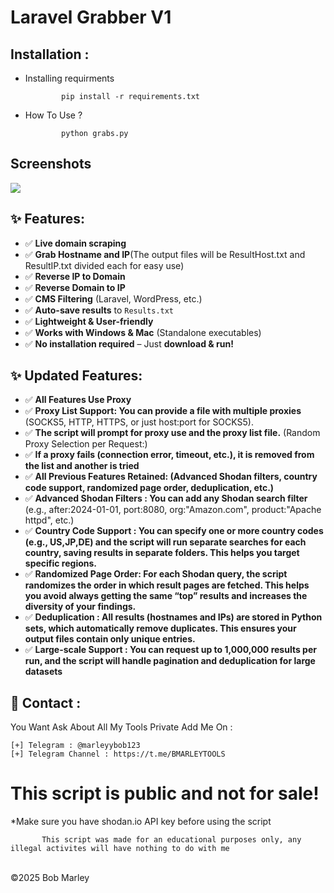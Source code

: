 # Laravel Grabber V1 

Installation : 
------
         

 - Installing requirments
   
               pip install -r requirements.txt
    
 - How To Use ?
   
               python grabs.py

<h2>Screenshots</h2>
<img src="https://i.imgur.com/XMnJ44Y.png" style="max-width:100%;">
               
## ✨ Features:
- ✅ **Live domain scraping**
- ✅ **Grab Hostname and IP**(The output files will be ResultHost.txt and ResultIP.txt divided each for easy use)
- ✅ **Reverse IP to Domain**
- ✅ **Reverse Domain to IP**
- ✅ **CMS Filtering** (Laravel, WordPress, etc.)
- ✅ **Auto-save results** to `Results.txt`
- ✅ **Lightweight & User-friendly**
- ✅ **Works with Windows & Mac** (Standalone executables)
- ✅ **No installation required** – Just **download & run!**

## ✨ Updated Features:
- ✅ **All Features Use Proxy**
- ✅ **Proxy List Support: You can provide a file with multiple proxies** (SOCKS5, HTTP, HTTPS, or just host:port for SOCKS5).
- ✅ **The script will prompt for proxy use and the proxy list file.** (Random Proxy Selection per Request:)
- ✅ **If a proxy fails (connection error, timeout, etc.), it is removed from the list and another is tried**
- ✅ **All Previous Features Retained: (Advanced Shodan filters, country code support, randomized page order, deduplication, etc.)**
- ✅ **Advanced Shodan Filters : You can add any Shodan search filter** (e.g., after:2024-01-01, port:8080, org:"Amazon.com", product:"Apache httpd", etc.)
- ✅ **Country Code Support : You can specify one or more country codes (e.g., US,JP,DE) and the script will run separate searches for each country, saving results in separate folders. This helps you target specific regions.**
- ✅ **Randomized Page Order: For each Shodan query, the script randomizes the order in which result pages are fetched. This helps you avoid always getting the same “top” results and increases the diversity of your findings.**
- ✅ **Deduplication : All results (hostnames and IPs) are stored in Python sets, which automatically remove duplicates. This ensures your output files contain only unique entries.**
- ✅ **Large-scale Support : You can request up to 1,000,000 results per run, and the script will handle pagination and deduplication for large datasets**

📧 Contact :
------
You Want Ask About All My Tools Private Add Me On : 
```
[+] Telegram : @marleyybob123
[+] Telegram Channel : https://t.me/BMARLEYTOOLS
```
# This script is public and not for sale!

*Make sure you have shodan.io API key before using the script

           This script was made for an educational purposes only, any illegal activites will have nothing to do with me

<br>©2025 Bob Marley

